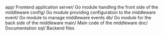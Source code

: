 app/      Frontend application
server/   Go module handling the front side of the middleware
config/   Go module providing configuration to the middleware
event/    Go module to manage middleware events
db/       Go module for the back side of the middleware
main/     Main code of the middleware
doc/      Documentation
sql/      Backend files
